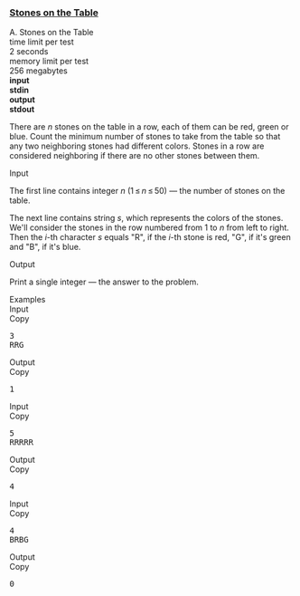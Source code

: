 <h3><a href="https://codeforces.com/contest/266/problem/A" target="_blank" rel="noopener noreferrer">Stones on the Table</a></h3>

<div class="header"><div class="title">A. Stones on the Table</div><div class="time-limit"><div class="property-title">time limit per test</div>2 seconds</div><div class="memory-limit"><div class="property-title">memory limit per test</div>256 megabytes</div><div class="input-file input-standard" style="font-weight: bold"><div class="property-title">input</div>stdin</div><div class="output-file output-standard" style="font-weight: bold"><div class="property-title">output</div>stdout</div></div><div><p>There are <span class="tex-span"><i>n</i></span> stones on the table in a row, each of them can be red, green or blue. Count the minimum number of stones to take from the table so that any two neighboring stones had different colors. Stones in a row are considered neighboring if there are no other stones between them.</p></div><div class="input-specification"><div class="section-title">Input</div><p>The first line contains integer <span class="tex-span"><i>n</i></span> <span class="tex-span">(1 ≤ <i>n</i> ≤ 50)</span> — the number of stones on the table. </p><p>The next line contains string <span class="tex-span"><i>s</i></span>, which represents the colors of the stones. We'll consider the stones in the row numbered from <span class="tex-span">1</span> to <span class="tex-span"><i>n</i></span> from left to right. Then the <span class="tex-span"><i>i</i></span>-th character <span class="tex-span"><i>s</i></span> equals "<span class="tex-font-style-tt">R</span>", if the <span class="tex-span"><i>i</i></span>-th stone is red, "<span class="tex-font-style-tt">G</span>", if it's green and "<span class="tex-font-style-tt">B</span>", if it's blue.</p></div><div class="output-specification"><div class="section-title">Output</div><p>Print a single integer — the answer to the problem.</p></div><div class="sample-tests"><div class="section-title">Examples</div><div class="sample-test"><div class="input"><div class="title">Input<div title="Copy" data-clipboard-target="#id0046846793735494874" id="id0014227325928207635" class="input-output-copier">Copy</div></div><pre id="id0046846793735494874">3<br>RRG<br></pre></div><div class="output"><div class="title">Output<div title="Copy" data-clipboard-target="#id006322325404477371" id="id0045402550024796373" class="input-output-copier">Copy</div></div><pre id="id006322325404477371">1<br></pre></div><div class="input"><div class="title">Input<div title="Copy" data-clipboard-target="#id0042242273397540653" id="id00874896977041921" class="input-output-copier">Copy</div></div><pre id="id0042242273397540653">5<br>RRRRR<br></pre></div><div class="output"><div class="title">Output<div title="Copy" data-clipboard-target="#id003112531883903874" id="id0015913363961548466" class="input-output-copier">Copy</div></div><pre id="id003112531883903874">4<br></pre></div><div class="input"><div class="title">Input<div title="Copy" data-clipboard-target="#id00935006324343832" id="id00885450618947174" class="input-output-copier">Copy</div></div><pre id="id00935006324343832">4<br>BRBG<br></pre></div><div class="output"><div class="title">Output<div title="Copy" data-clipboard-target="#id0017074145668772067" id="id009780659915336322" class="input-output-copier">Copy</div></div><pre id="id0017074145668772067">0<br></pre></div></div></div>